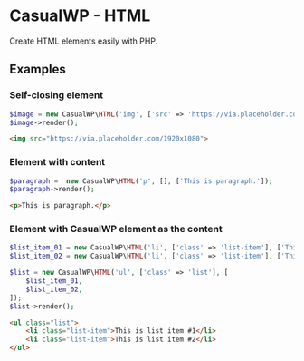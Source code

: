 # CasualWP - HTML

Create HTML elements easily with PHP.

## Examples

### Self-closing element
```php
$image = new CasualWP\HTML('img', ['src' => 'https://via.placeholder.com/1920x1080']);
$image->render();
```

```html
<img src="https://via.placeholder.com/1920x1080">
```


### Element with content
```php
$paragraph =  new CasualWP\HTML('p', [], ['This is paragraph.']);
$paragraph->render();
```

```html
<p>This is paragraph.</p>
```

### Element with CasualWP element as the content
```php
$list_item_01 = new CasualWP\HTML('li', ['class' => 'list-item'], ['This is list item #1']);
$list_item_02 = new CasualWP\HTML('li', ['class' => 'list-item'], ['This is list item #2']);

$list = new CasualWP\HTML('ul', ['class' => 'list'], [
    $list_item_01,
    $list_item_02,
]);
$list->render();
```

```html
<ul class="list">
    <li class="list-item">This is list item #1</li>
    <li class="list-item">This is list item #2</li>
</ul>
```